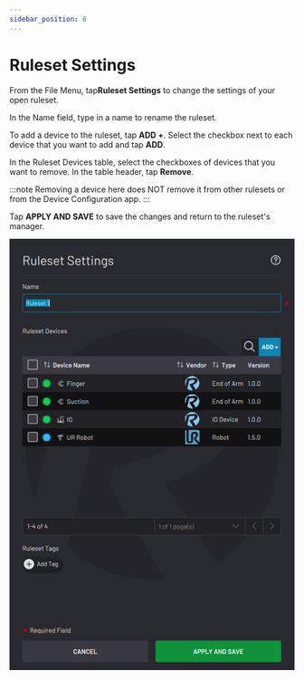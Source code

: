 ```yaml
---
sidebar_position: 6
---
```


# Ruleset Settings

From the File Menu, tap**Ruleset Settings** to change the settings of your open ruleset.

In the Name field, type in a name to rename the ruleset.

To add a device to the ruleset, tap **ADD +**. Select the checkbox next to each device that you want to add and tap **ADD**.

In the Ruleset Devices table, select the checkboxes of devices that you want to remove. In the table header, tap **Remove**.

:::note
Removing a device here does NOT remove it from other rulesets or from the Device Configuration app.
:::

Tap **APPLY AND SAVE** to save the changes and return to the ruleset's manager.

![](../Images/RuleEngine/RulesetSettings.png)

